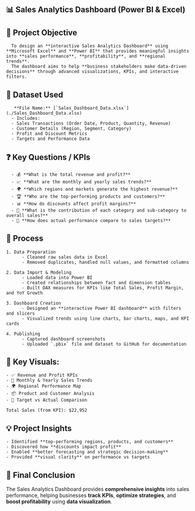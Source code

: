 ## 📊 Sales Analytics Dashboard (Power BI & Excel)

## 📌 Project Objective
      To design an **interactive Sales Analytics Dashboard** using **Microsoft Excel** and **Power BI** that provides meaningful insights into **sales performance**, **profitability**, and **regional trends**.  
      The dashboard aims to help **business stakeholders make data-driven decisions** through advanced visualizations, KPIs, and interactive filters.

## 📂 Dataset Used
       **File Name:** [`Sales_Dashboard_Data.xlsx`](./Sales_Dashboard_Data.xlsx)
      - Includes:
      - Sales Transactions (Order Date, Product, Quantity, Revenue)
      - Customer Details (Region, Segment, Category)
      - Profit and Discount Metrics
      - Targets and Performance Data
## ❓ Key Questions / KPIs

      - 💰 **What is the total revenue and profit?**
      - 📈 **What are the monthly and yearly sales trends?**
      - 🌍 **Which regions and markets generate the highest revenue?**
      - 🏆 **Who are the top-performing products and customers?**
      - 📊 **How do discounts affect profit margins?**
      - 🔄 **What is the contribution of each category and sub-category to overall sales?**
      - 🎯 **How does actual performance compare to sales targets?**

## 🔧 Process

    1. Data Preparation  
          - Cleaned raw sales data in Excel  
          - Removed duplicates, handled null values, and formatted columns  

    2. Data Import & Modeling  
          - Loaded data into Power BI  
          - Created relationships between fact and dimension tables  
          - Built DAX measures for KPIs like Total Sales, Profit Margin, and YoY Growth  

    3. Dashboard Creation  
          - Designed an **interactive Power BI dashboard** with filters and slicers  
          - Visualized trends using line charts, bar charts, maps, and KPI cards  

    4. Publishing  
          - Captured dashboard screenshots  
          - Uploaded `.pbix` file and dataset to GitHub for documentation  

## 🔹 Key Visuals:
    - ✅ Revenue and Profit KPIs
    - 📅 Monthly & Yearly Sales Trends
    - 🌍 Regional Performance Map
    - 📦 Product and Customer Analysis
    - 🎯 Target vs Actual Comparison

    Total Sales (from KPI): $22,952  
## 💡 Project Insights

    - Identified **top-performing regions, products, and customers**  
    - Discovered how **discounts impact profit**  
    - Enabled **better forecasting and strategic decision-making**  
    - Provided **visual clarity** on performance vs targets  
## 🏁 Final Conclusion
The Sales Analytics Dashboard provides **comprehensive insights** into sales performance, helping businesses **track KPIs**, **optimize strategies**, and **boost profitability** using **data visualization**.





